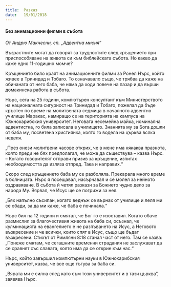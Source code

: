 ```yaml
---
title:  Разказ
date:   19/01/2018
---
```


#### Без анимационни филми в събота

_От Андрю Макчесни, сп. „Адвентна мисия“_

Възрастните могат да говорят за трудностите след кръщението при приспособяване на живота си към библейската събота. Но какво да каже едно 11-годишно момче?

Кръщението било краят на анимационните филми за Ронел Нърс, който живее в Тринидад и Тобаго. То означавало също, че трябва да каже на обичаната от него баба, че няма да ходи повече на пазар и да върши домакинска работа в събота.

Нърс, сега на 25 години, компютърен консултант към Министерството на националната сигурност на Тринидад и Тобаго, пожелал да бъде кръстен по време на молитвената седмица в началното адвентно училище Маракас, намиращо се на територията на кампуса на Южнокарибския университет. Неговата несемейна майка, номинална адвентистка, го била записала в училището. Знанията му за Бога дошли от баба му, посветена християнка, която го водела на църква всяка неделя.

„През онези молитвени часове открих, че в мене има някаква празнота, която преди не бях предполагал, че може да съществува – казва Нърс. – Когато говорителят отправи призив за кръщение, изпитах необходимостта да изляза отпред. Така и направих.“

Скоро след кръщението баба му се разболяла. Прекарала много време в болницата. Нърс я посещавал, насърчавал и се молел за нейното оздравяване. В събота й четял разкази за Божието чудно дело за народа Му. Вярвал, че Исус ще се погрижи за нея.

„Бях напълно съсипан, когато веднъж се върнах от училище и леля ми се обади, за да ми каже, че баба е починала.“

Нърс бил на 12 години и смятал, че Бог го е изоставил. Когато обаче размислил за благочестивия живота на баба си, осъзнал, че кулминацията на евангелието е не разпъването на Исус, а Неговото възкресение и че всички, които спят в Исус, също ще бъдат възкресени. Стихът от Римляни 8:18 станал част от него. Там се казва: „Понеже смятам, че сегашните временни страдания не заслужават да се сравнят със славата, която има да се открие към нас.“

Нърс, който завършил компютърни науки в Южнокарибския университет, казва, че все още тъгува за баба си.

„Вярата ми е силна след като съм този университет и в тази църква“, заявява Нърс.